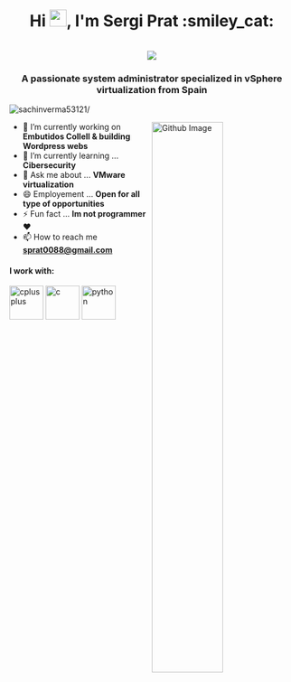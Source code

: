 <h1 align="center">Hi <img src="https://raw.githubusercontent.com/iampavangandhi/iampavangandhi/master/gifs/Hi.gif" width="30px">, I'm Sergi Prat :smiley_cat:</h1>
 <p align="center"><br/>
   <a href="https://www.linkedin.com/in/sergi-prat-merin-b96731213//">
    <img src="https://img.shields.io/badge/linkedin-Sergi Prat-blue">
  </a>
  
 
</p>

<h3 align="center">A passionate system administrator specialized in vSphere virtualization from Spain </h3>
<p align="left"> <img src=https://komarev.com/ghpvc/?username=sachinverma53121 alt=sachinverma53121/></p>


<img width="50%" align="right" alt="Github Image" src="https://raw.githubusercontent.com/onimur/.github/master/.resources/git-header.svg" />


- 🔭 I’m currently working on **Embutidos Collell & building Wordpress webs**
- 🌱 I’m currently learning ... **Cibersecurity**
- 💬 Ask me about ... **VMware virtualization**
- 😄 Employement ... **Open for all type of opportunities**
- ⚡ Fun fact ... **Im not programmer**❤
- 📫 How to reach me **sprat0088@gmail.com**
<h4>I work with:</h4>
<p align="left">
 <img style="margin: auto;" src="https://w7.pngwing.com/pngs/365/66/png-transparent-vmware-esxi-vmware-vsphere-vmdk-virtual-machine-others-text-rectangle-logo.png/1200px-Vmware_workstation_16_icon.svg.png" alt=cplusplus width="60" height="60"/>
 <img style="margin: auto;" src="https://www3.gobiernodecanarias.org/medusa/ecoescuela/pedagotic/files/formidable/5/office365.png" alt=c width="60" height="60"/>
 <img style="margin: auto;" src="https://www.iterati.com.mx//img/product/instalacion-active-directory-instalacion-o-deployment-active-directory-1.jpg" alt=python width="60" height="60"/>
</p>
